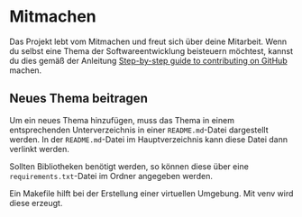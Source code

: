 Mitmachen
=========

Das Projekt lebt vom Mitmachen und freut sich über deine Mitarbeit.
Wenn du selbst eine Thema der Softwareentwicklung beisteuern
möchtest, kannst du dies gemäß der Anleitung
[Step-by-step guide to contributing on GitHub](https://www.dataschool.io/how-to-contribute-on-github/) 
machen.

Neues Thema beitragen
---------------------

Um ein neues Thema hinzufügen, muss das Thema in einem entsprechenden 
Unterverzeichnis in einer ``README.md``-Datei dargestellt werden.
In der ``README.md``-Datei im Hauptverzeichnis kann diese Datei dann
verlinkt werden.

Sollten Bibliotheken benötigt werden, so können diese über eine
``requirements.txt``-Datei im Ordner angegeben werden.

Ein Makefile hilft bei der Erstellung einer virtuellen Umgebung.
Mit venv wird diese erzeugt.
